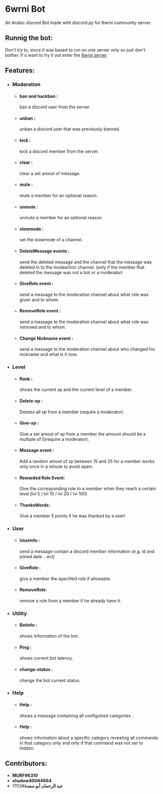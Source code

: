# 6wrni Bot

An Arabic discord Bot made with discord.py for 6wrni community server.



## Runnig the bot:
Don't try to, since it was based to run on one server only so just don't bother.
if u want to try it out enter the [6wrni server](https://discord.gg/weQf9REBTH)


## Features:
- ### **Moderation**
    - #### ban and hackban :
      ban a discord user from the server.
    - #### unban : 
      unban a discord user that was previously banned.  
    - #### kick :
      kick a discord member from the server.
    - #### clear :
      clear a set amout of message.
    - #### mute :
      mute a member for an optional reason.
    - #### unmute :
      unmute a member for an optional reason.
    - #### slowmode :
      set the slowmode of a channel.
    - #### DeleteMessage events :
      send the deleted message and the channel that the message was deleted in to the modeartion channel. (only if the member that deleted the message was not a bot or a moderator)
    - #### GiveRole event :
      send a message to the moderation channel about what role was given and to whom.
    - #### RemoveRole event :
      send a message to the moderation channel about what role was removed and to whom.
    - #### Change Nickname event :
      send a message to the moderation channel about who changed his nickname and what is it now.
- ### **Level**
    - #### Rank :
      shows the current xp and the current level of a member.
    - #### Delete-xp : 
      Deletes all xp from a member (require a moderator).
    - #### Give-xp : 
      Give a set amout of xp from a member the amount should be a multiple of 5(require a moderator).
    - #### Message event :
      Add a random amout of xp between 15 and 25 for a member works only once in a minute to avoid spam.
    - #### Rewarded Role Event:
      Give the corresponding role to a member when they reach a certain level (lvl 5 / lvl 10 / lvl 20 / lvl 100)
    - #### ThanksWords:
      Give a member 5 points if he was thanked by a user!
- ### **User**
    - #### Userinfo : 
      send a message contain a discord member information (e.g. id and joined date ...ect)
    - #### GiveRole :
      give a member the specified role if allowable.
    - #### RemoveRole:
      remove a role from a member if he already have it.
- ### **Utility**
    - #### Botinfo :
      shows information of the bot.
    - #### Ping :
      shows current bot latency.
    - #### change-status :
      change the bot current status.
- ### **Help** 
    - #### Help : 
      shows a message containing all configutred categories .
    - #### Help <category> :
      shows information about a specific category revealing all commands in that category only and only if that command was not set to hidden.

## Contributors:
- **MURF#6310**
- **shadow400#4664**
- **عبد الرحمان أبو سعدة**#1703


